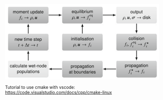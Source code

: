 ![alt text](extra/image.png)

Tutorial to use cmake with vscode: 
https://code.visualstudio.com/docs/cpp/cmake-linux